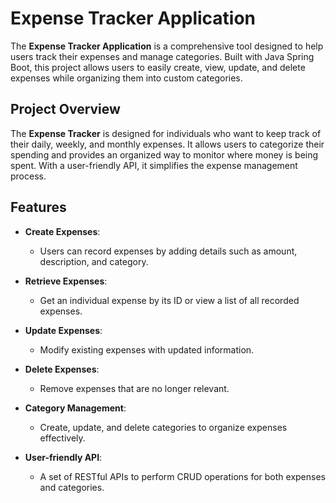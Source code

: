 # Expense Tracker Application

The **Expense Tracker Application** is a comprehensive tool designed to help users track their expenses and manage categories. Built with Java Spring Boot, this project allows users to easily create, view, update, and delete expenses while organizing them into custom categories.

## Project Overview

The **Expense Tracker** is designed for individuals who want to keep track of their daily, weekly, and monthly expenses. It allows users to categorize their spending and provides an organized way to monitor where money is being spent. With a user-friendly API, it simplifies the expense management process.

## Features

- **Create Expenses**:
  - Users can record expenses by adding details such as amount, description, and category.

- **Retrieve Expenses**:
  - Get an individual expense by its ID or view a list of all recorded expenses.

- **Update Expenses**:
  - Modify existing expenses with updated information.

- **Delete Expenses**:
  - Remove expenses that are no longer relevant.

- **Category Management**:
  - Create, update, and delete categories to organize expenses effectively.

- **User-friendly API**:
  - A set of RESTful APIs to perform CRUD operations for both expenses and categories.
